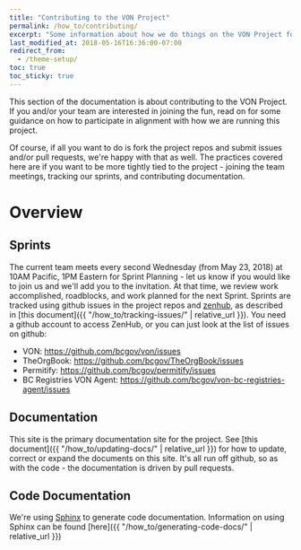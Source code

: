 ```yaml
---
title: "Contributing to the VON Project"
permalink: /how_to/contributing/
excerpt: "Some information about how we do things on the VON Project for those interested in contributing."
last_modified_at: 2018-05-16T16:36:00-07:00
redirect_from:
  - /theme-setup/
toc: true
toc_sticky: true
---
```


This section of the documentation is about contributing to the VON Project. If you and/or your team are interested in joining the fun, read on for some guidance on how to participate in alignment with how we are running this project.

Of course, if all you want to do is fork the project repos and submit issues and/or pull requests, we're happy with that as well. The practices covered here are if you want to be more tightly tied to the project - joining the team meetings, tracking our sprints, and contributing documentation.

# Overview

## Sprints

The current team meets every second Wednesday (from May 23, 2018) at 10AM Pacific, 1PM Eastern for Sprint Planning - let us know if you would like to join us and we'll add you to the invitation. At that time, we review work accomplished, roadblocks, and work planned for the next Sprint. Sprints are tracked using github issues in the project repos and [zenhub](https://app.zenhub.com/workspace/o/bcgov/von-bc-registries-agent/boards?repos=113071139,104127743,98577443,126396819), as described in [this document]({{ "/how_to/tracking-issues/" | relative_url }}). You need a github account to access ZenHub, or you can just look at the list of issues on github:

* VON: https://github.com/bcgov/von/issues
* TheOrgBook: https://github.com/bcgov/TheOrgBook/issues
* Permitify: https://github.com/bcgov/permitify/issues
* BC Registries VON Agent: https://github.com/bcgov/von-bc-registries-agent/issues

## Documentation

This site is the primary documentation site for the project. See [this document]({{ "/how_to/updating-docs/" | relative_url }}) for how to update, correct or expand the documents on this site. It's all run off github, so as with the code - the documentation is driven by pull requests.

## Code Documentation

We're using [Sphinx](https://http://www.sphinx-doc.org) to generate code documentation. Information on using Sphinx can be found [here]({{ "/how_to/generating-code-docs/" | relative_url }})